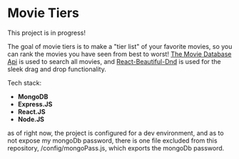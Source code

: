 
# Movie Tiers

This project is in progress!

The goal of movie tiers is to make a "tier list" of your favorite movies, so you can rank the movies you have seen from best to worst! [The Movie Database Api](https://www.themoviedb.org/documentation/api "The Movie Database Api") is used to search all movies, and [React-Beautiful-Dnd](https://github.com/atlassian/react-beautiful-dnd "React-Beautiful-Dnd") is used  for the sleek drag and drop functionality.

Tech stack:
- **MongoDB**
- **Express.JS**
- **React.JS**
- **Node.JS**

as of right now, the project is configured for a dev environment, and as to not expose my mongoDb password, there is one file excluded from this repository, /config/mongoPass.js, which exports the mongoDb password.
